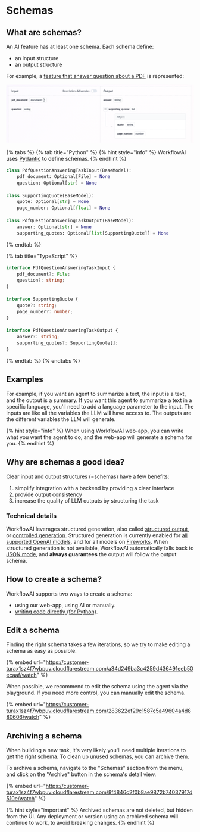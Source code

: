 # Schemas
## What are schemas?
An AI feature has at least one schema. Each schema define:
- an input structure
- an output structure

For example, a [feature that answer question about a PDF](https://workflowai.dev/workflowai/tasks/pdf-question-answering/1/schemas) is represented:

![alt text](/docs/assets/images/schema.png)

{% tabs %}
{% tab title="Python" %}
{% hint style="info" %}
WorkflowAI uses [Pydantic](https://docs.pydantic.dev/) to define schemas.
{% endhint %}

```python
class PdfQuestionAnsweringTaskInput(BaseModel):
    pdf_document: Optional[File] = None
    question: Optional[str] = None

class SupportingQuote(BaseModel):
    quote: Optional[str] = None
    page_number: Optional[float] = None

class PdfQuestionAnsweringTaskOutput(BaseModel):
    answer: Optional[str] = None
    supporting_quotes: Optional[list[SupportingQuote]] = None
```
{% endtab %}

{% tab title="TypeScript" %}
```typescript
interface PdfQuestionAnsweringTaskInput {
    pdf_document?: File;
    question?: string;
}

interface SupportingQuote {
    quote?: string;
    page_number?: number;
}

interface PdfQuestionAnsweringTaskOutput {
    answer?: string;
    supporting_quotes?: SupportingQuote[];
}
```
{% endtab %}
{% endtabs %}

## Examples
For example, if you want an agent to summarize a text, the input is a text, and the output is a summary. If you want this agent to summarize a text in a specific language, you'll need to add a language parameter to the input. The inputs are like all the variables the LLM will have access to. The outputs are the different variables the LLM will generate.

{% hint style="info" %}
When using WorkflowAI web-app, you can write what you want the agent to do, and the web-app will generate a schema for you.
{% endhint %}

## Why are schemas a good idea?
Clear input and output structures (=schemas) have a few benefits:
1. simplify integration with a backend by providing a clear interface
2. provide output consistency
3. increase the quality of LLM outputs by structuring the task

### Technical details
WorkflowAI leverages structured generation, also called [structured output](https://platform.openai.com/docs/guides/structured-outputs), or [controlled generation](https://cloud.google.com/vertex-ai/generative-ai/docs/multimodal/control-generated-output). Structured generation is currently enabled for [all supported OpenAI models](https://platform.openai.com/docs/guides/structured-outputs), and for all models on [Fireworks](https://docs.fireworks.ai/structured-responses/structured-response-formatting#structured-response-modes). When structured generation is not available, WorkflowAI automatically falls back to [JSON mode](https://docs.anthropic.com/en/docs/test-and-evaluate/strengthen-guardrails/increase-consistency), and **always guarantees** the output will follow the output schema.


## How to create a schema?
WorkflowAI supports two ways to create a schema:
- using our web-app, using AI or manually. 
- [writing code directly (for Python)](/docs/sdk/python/get-started.md).

## Edit a schema
Finding the right schema takes a few iterations, so we try to make editing a schema as easy as possible.

{% embed url="https://customer-turax1sz4f7wbpuv.cloudflarestream.com/a34d249ba3c4259d436491eeb50ecaaf/watch" %}

When possible, we recommend to edit the schema using the agent via the playground. If you need more control, you can manually edit the schema.

{% embed url="https://customer-turax1sz4f7wbpuv.cloudflarestream.com/283622ef29c1587c5a49604a4d880606/watch" %}


## Archiving a schema
When building a new task, it's very likely you'll need multiple iterations to get the right schema. To clean up unused schemas, you can archive them.

To archive a schema, navigate to the "Schemas" section from the menu, and click on the "Archive" button in the schema's detail view.

{% embed url="https://customer-turax1sz4f7wbpuv.cloudflarestream.com/8f4846c2f0b8ae9872b74037917d510e/watch" %}

{% hint style="important" %}
Archived schemas are not deleted, but hidden from the UI. Any deployment or version using an archived schema will continue to work, to avoid breaking changes.
{% endhint %}